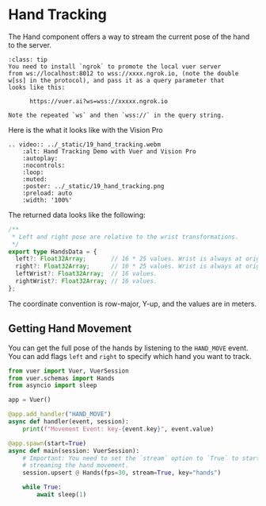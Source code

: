 
# Hand Tracking

The Hand component offers a way to stream the current
pose of the hand to the server. 

```{admonition} Using ngrok to promote to <code>wss://</code>
:class: tip
You need to install `ngrok` to promote the local vuer server
from ws://localhost:8012 to wss://xxxx.ngrok.io, (note the double
w[ss] in the protocol), and pass it as a query parameter that 
looks like this:

      https://vuer.ai?ws=wss://xxxxx.ngrok.io

Note the repeated `ws` and then `wss://` in the query string.
```

Here is the what it looks like with the Vision Pro 

```{eval-rst}
.. video:: ../_static/19_hand_tracking.webm
    :alt: Hand Tracking Demo with Vuer and Vision Pro
    :autoplay:
    :nocontrols:
    :loop:
    :muted:
    :poster: ../_static/19_hand_tracking.png
    :preload: auto
    :width: '100%'
```

The returned data looks like the following:

```typescript
/**
 * Left and right pose are relative to the wrist transformations.
 */
export type HandsData = {
  left?: Float32Array;       // 16 * 25 values. Wrist is always at origin.
  right?: Float32Array;      // 16 * 25 values. Wrist is always at origin.
  leftWrist?: Float32Array;  // 16 values.
  rightWrist?: Float32Array; // 16 values.
};
```

The coordinate convention is row-major, Y-up, and the values are in meters.


## Getting Hand Movement

You can get the full pose of the hands by listening to the `HAND_MOVE` event.
You can add flags `left` and `right` to specify which hand you want to track.

```python
from vuer import Vuer, VuerSession
from vuer.schemas import Hands
from asyncio import sleep

app = Vuer()

@app.add_handler("HAND_MOVE")
async def handler(event, session):
    print(f"Movement Event: key-{event.key}", event.value)

@app.spawn(start=True)
async def main(session: VuerSession):
    # Important: You need to set the `stream` option to `True` to start
    # streaming the hand movement.
    session.upsert @ Hands(fps=30, stream=True, key="hands")

    while True:
        await sleep(1)
```
